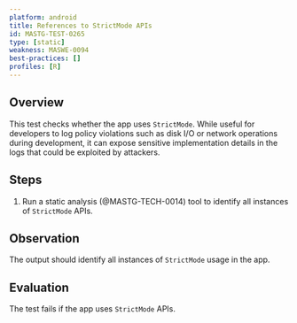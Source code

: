 ```yaml
---
platform: android
title: References to StrictMode APIs
id: MASTG-TEST-0265
type: [static]
weakness: MASWE-0094
best-practices: []
profiles: [R]
---
```

## Overview

This test checks whether the app uses `StrictMode`. While useful for developers to log policy violations such as disk I/O or network operations during development, it can expose sensitive implementation details in the logs that could be exploited by attackers.

## Steps

1. Run a static analysis (@MASTG-TECH-0014) tool to identify all instances of `StrictMode` APIs.

## Observation

The output should identify all instances of `StrictMode` usage in the app.

## Evaluation

The test fails if the app uses `StrictMode` APIs.

